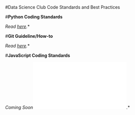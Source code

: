 #Data Science Club Code Standards and Best Practices

#**Python Coding Standards**

*Read [here](/python-standards.md).**

#**Git Guideline/How-to**

*Read [here](/git.md).**

#**JavaScript Coding Standards**

*Coming Soon![here](/js-standards.md).**


